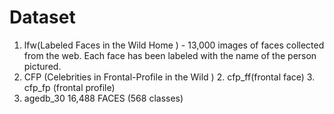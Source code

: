 # Dataset
1. lfw(Labeled Faces in the Wild Home
) - 13,000 images of faces collected from the web. Each face has been labeled with the name of the person pictured.
2. CFP (Celebrities in Frontal-Profile in the Wild
)
    2. cfp_ff(frontal face) 
    3. cfp_fp (frontal profile)
3. agedb_30 16,488 FACES (568 classes)